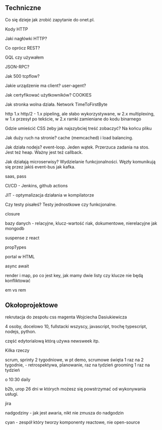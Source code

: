 ## Techniczne

Co się dzieje jak zrobić zapytanie do onet.pl.

Kody HTTP

Jaki nagłówki HTTP?

Co oprócz REST?

GQL czy używałem

JSON-RPC?

Jak 500 tcpflow?

Jakie urządzenie ma client? user-agent?

Jak certyfikować użytkowników? COOKIES

Jak stronka wolna działa. Network TimeToFirstByte

http 1.x http/2 - 1.x pipeling, ale słabo wykorzystywane, w 2.x multiplexing, w 1.x przesył po tekście, w 2.x ramki zamieniane do kodu binarnego

Gdzie umieścić CSS żeby jak najszybciej treść zobaczyć? Na końcu pliku

Jak duży ruch na stronie? cache (memcached) i load balancing.

Jak działa nodejs? event-loop. Jeden wątek. Przerzuca zadania na stos. Jest też heap. Ważny jest też callback.

Jak działają microserwisy? Wydzielanie funkcjonalności. Węzły komunikują się przez jakiś event-bus jak kafka.

saas, pass

CI/CD - Jenkins, github actions

JIT - optymalizacja działania w kompilatorze

Czy testy pisałeś? Testy jednostkowe czy funkcjonalne.

closure

bazy danych - relacyjne, klucz-wartość riak, dokumentowe, nierelacyjne jak mongodb

suspense z react

propTypes

portal w HTML

async await

render i map, po co jest key, jak mamy dwie listy czy klucze nie będą konfliktować

em vs rem


## Okołoprojektowe

rekrutacja do zespołu css magenta Wojciecha Dasiukiewicza

4 osoby, docelowo 10, fullstacki wszyscy, javascript, trochę typescript, nodejs, python. 

część edytorialową którą używa newsweek itp.

Kilka rzeczy

scrum, sprinty 2 tygodniowe, w pt demo, scrumowe święta 1 raz na 2 tygodnie, - retrospektywa, planowanie, raz na tydzień grooming 1 raz na tydzień

o 10:30 daily

b2b, urop 26 dni w których możesz się powstrzymać od wykonywania usługi.

jira

nadgodziny - jak jest awaria, nikt nie zmusza do nadgodzin

cyan - zespół który tworzy komponenty reactowe, nie open-source
